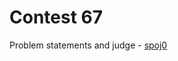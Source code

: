 # Contest 67

Problem statements and judge - [spoj0](http://judge.openfmi.net:9080/spoj0/contests.pl?contest_id=67)
